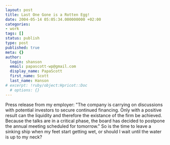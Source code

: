 ```yaml
---
layout: post
title: Last One Gone is a Rotten Egg!
date: 2004-05-14 05:05:34.000000000 +02:00
categories:
- work
tags: []
status: publish
type: post
published: true
meta: {}
author:
  login: shanson
  email: papascott-wp@gmail.com
  display_name: PapaScott
  first_name: Scott
  last_name: Hanson
# excerpt: !ruby/object:Hpricot::Doc
  # options: {}
---
```

<p>Press release from my employer: "The company is carrying on discussions with potential investors to secure continued financing. Only with a positive result can the liquidity and therefore the existance of the firm be achieved. Because the talks are in a critical phase, the board has decided to postpone the annual meeting scheduled for tomorrow."  So is the time to leave a sinking ship when my feet start getting wet, or should I wait until the water is up to my neck?</p>
